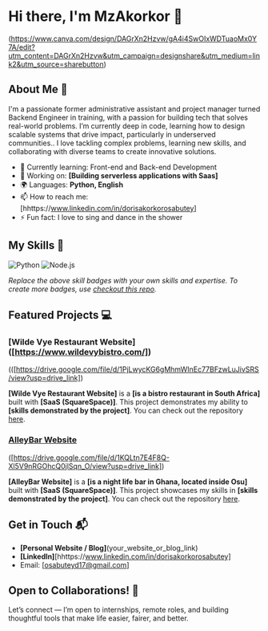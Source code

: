 # Hi there, I'm MzAkorkor 👋

(https://www.canva.com/design/DAGrXn2Hzvw/gA4i4SwOIxWDTuaoMx0Y7A/edit?utm_content=DAGrXn2Hzvw&utm_campaign=designshare&utm_medium=link2&utm_source=sharebutton)

## About Me 🚀

I'm a passionate former administrative assistant and project manager turned Backend Engineer in training, with a passion for building tech that solves real-world problems. I’m currently deep in code, learning how to design scalable systems that drive impact, particularly in underserved communities.. I love tackling complex problems, learning new skills, and collaborating with diverse teams to create innovative solutions.

- 🌱 Currently learning: Front-end and Back-end Development
- 🔭 Working on: **[Building serverless applications with Saas]**
- 🌍 Languages: **Python, English**
- 📫 How to reach me: [hhttps://www.linkedin.com/in/dorisakorkorosabutey]
- ⚡ Fun fact: I love to sing and dance in the shower 

## My Skills 🧠

![Python](https://img.shields.io/badge/-Python-3776AB?style=flat-square&logo=python&logoColor=white)
![Node.js](https://img.shields.io/badge/-Node.js-339933?style=flat-square&logo=node.js&logoColor=white)

*Replace the above skill badges with your own skills and expertise. To create more badges, use [checkout this repo](https://github.com/alexandresanlim/Badges4-README.md-Profile).*

## Featured Projects 💻

### [Wilde Vye Restaurant Website] ([https://www.wildevybistro.com/])

(([https://drive.google.com/file/d/1PjLwycKG6gMhmWInEc77BFzwLuJivSRS/view?usp=drive_link])

**[Wilde Vye Restaurant Website]** is a **[is a bistro restaurant in South Africa]** built with **[SaaS (SquareSpace)]**. This project demonstrates my ability to **[skills demonstrated by the project]**. You can check out the repository [here](project_1_repository_link).

### [AlleyBar Website]([project_2_link](https://www.alleybargh.com/))

([https://drive.google.com/file/d/1KQLtn7E4F8Q-Xl5V9nRGOhcQ0jlSqn_O/view?usp=drive_link])

**[AlleyBar Website]** is a **[is a night life bar in Ghana, located inside Osu]** built with **[SaaS (SquareSpace)]**. This project showcases my skills in **[skills demonstrated by the project]**. You can check out the repository [here](project_2_repository_link).

## Get in Touch 📬

- **[Personal Website / Blog]**(your_website_or_blog_link)
- **[LinkedIn]**[hhttps://www.linkedin.com/in/dorisakorkorosabutey]
- Email: [osabuteyd17@gmail.com]

## Open to Collaborations! 🤝

Let’s connect — I’m open to internships, remote roles, and building thoughtful tools that make life easier, fairer, and better.

<!--
**Mz-Akorkor/mz-akorkor** is a ✨ _special_ ✨ repository because its `README.md` (this file) appears on your GitHub profile.

Here are some ideas to get you started:

- 🔭 I’m currently working on ...
- 🌱 I’m currently learning ...
- 👯 I’m looking to collaborate on ...
- 🤔 I’m looking for help with ...
- 💬 Ask me about ...
- 📫 How to reach me: ...
- 😄 Pronouns: ...
- ⚡ Fun fact: ...
-->
